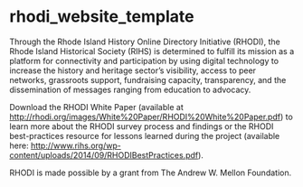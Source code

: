 rhodi_website_template
======================
Through the Rhode Island History Online Directory Initiative (RHODI), the Rhode Island Historical Society (RIHS) is determined to fulfill its mission as a platform for connectivity and participation by using digital technology to increase the history and heritage sector’s visibility, access to peer networks, grassroots support, fundraising capacity, transparency, and the dissemination of messages ranging from education to advocacy.

Download the RHODI White Paper (available at http://rhodi.org/images/White%20Paper/RHODI%20White%20Paper.pdf) to learn more about the RHODI survey process and findings or the RHODI best-practices resource for lessons learned during the project (available here: http://www.rihs.org/wp-content/uploads/2014/09/RHODIBestPractices.pdf).

RHODI is made possible by a grant from The Andrew W. Mellon Foundation.
